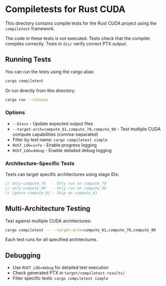 # Compiletests for Rust CUDA

This directory contains compile tests for the Rust CUDA project using the `compiletest` framework.

The code in these tests is not executed. Tests check that the compiler compiles
correctly. Tests in `dis/` verify correct PTX output.

## Running Tests

You can run the tests using the cargo alias:

```bash
cargo compiletest
```

Or run directly from this directory:

```bash
cargo run --release
```

### Options

- `--bless` - Update expected output files
- `--target-arch=compute_61,compute_70,compute_90` - Test multiple CUDA compute capabilities (comma-separated)
- Filter by test name: `cargo compiletest simple`
- `RUST_LOG=info` - Enable progress logging
- `RUST_LOG=debug` - Enable detailed debug logging

### Architecture-Specific Tests

Tests can target specific architectures using stage IDs:

```rust
// only-compute_70   - Only run on compute_70
// only-compute_90   - Only run on compute_90
// ignore-compute_61 - Skip on compute_61
```

## Multi-Architecture Testing

Test against multiple CUDA architectures:

```bash
cargo compiletest -- --target-arch=compute_61,compute_70,compute_90
```

Each test runs for all specified architectures.

## Debugging

- Use `RUST_LOG=debug` for detailed test execution
- Check generated PTX in `target/compiletest-results/`
- Filter specific tests: `cargo compiletest simple`
